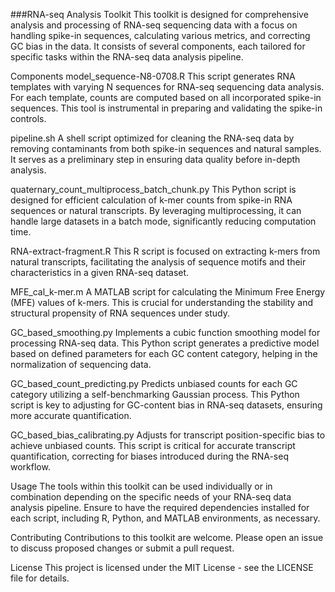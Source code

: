 ###RNA-seq Analysis Toolkit
This toolkit is designed for comprehensive analysis and processing of RNA-seq sequencing data with a focus on handling spike-in sequences, calculating various metrics, and correcting GC bias in the data. It consists of several components, each tailored for specific tasks within the RNA-seq data analysis pipeline.

Components
model_sequence-N8-0708.R
This script generates RNA templates with varying N sequences for RNA-seq sequencing data analysis. For each template, counts are computed based on all incorporated spike-in sequences. This tool is instrumental in preparing and validating the spike-in controls.

pipeline.sh
A shell script optimized for cleaning the RNA-seq data by removing contaminants from both spike-in sequences and natural samples. It serves as a preliminary step in ensuring data quality before in-depth analysis.

quaternary_count_multiprocess_batch_chunk.py
This Python script is designed for efficient calculation of k-mer counts from spike-in RNA sequences or natural transcripts. By leveraging multiprocessing, it can handle large datasets in a batch mode, significantly reducing computation time.

RNA-extract-fragment.R
This R script is focused on extracting k-mers from natural transcripts, facilitating the analysis of sequence motifs and their characteristics in a given RNA-seq dataset.

MFE_cal_k-mer.m
A MATLAB script for calculating the Minimum Free Energy (MFE) values of k-mers. This is crucial for understanding the stability and structural propensity of RNA sequences under study.

GC_based_smoothing.py
Implements a cubic function smoothing model for processing RNA-seq data. This Python script generates a predictive model based on defined parameters for each GC content category, helping in the normalization of sequencing data.

GC_based_count_predicting.py
Predicts unbiased counts for each GC category utilizing a self-benchmarking Gaussian process. This Python script is key to adjusting for GC-content bias in RNA-seq datasets, ensuring more accurate quantification.

GC_based_bias_calibrating.py
Adjusts for transcript position-specific bias to achieve unbiased counts. This script is critical for accurate transcript quantification, correcting for biases introduced during the RNA-seq workflow.

Usage
The tools within this toolkit can be used individually or in combination depending on the specific needs of your RNA-seq data analysis pipeline. Ensure to have the required dependencies installed for each script, including R, Python, and MATLAB environments, as necessary.



Contributing
Contributions to this toolkit are welcome. Please open an issue to discuss proposed changes or submit a pull request.

License
This project is licensed under the MIT License - see the LICENSE file for details.
